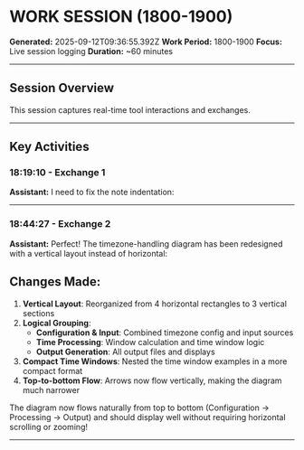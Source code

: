 # WORK SESSION (1800-1900)

**Generated:** 2025-09-12T09:36:55.392Z
**Work Period:** 1800-1900
**Focus:** Live session logging
**Duration:** ~60 minutes

---

## Session Overview

This session captures real-time tool interactions and exchanges.

---

## Key Activities

### 18:19:10 - Exchange 1

**Assistant:** I need to fix the note indentation:

---

### 18:44:27 - Exchange 2

**Assistant:** Perfect! The timezone-handling diagram has been redesigned with a vertical layout instead of horizontal:

## Changes Made:

1. **Vertical Layout**: Reorganized from 4 horizontal rectangles to 3 vertical sections
2. **Logical Grouping**: 
   - **Configuration & Input**: Combined timezone config and input sources
   - **Time Processing**: Window calculation and time window logic  
   - **Output Generation**: All output files and displays
3. **Compact Time Windows**: Nested the time window examples in a more compact format
4. **Top-to-bottom Flow**: Arrows now flow vertically, making the diagram much narrower

The diagram now flows naturally from top to bottom (Configuration → Processing → Output) and should display well without requiring horizontal scrolling or zooming!

---

